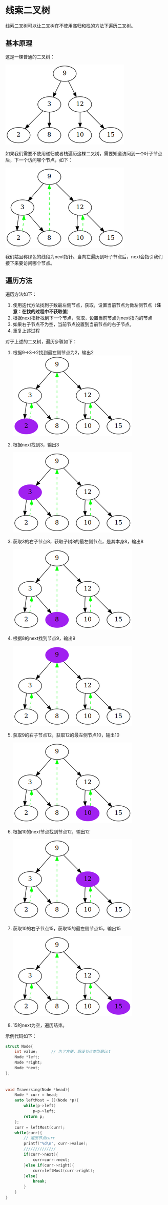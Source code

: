 # 线索二叉树

线索二叉树可以让二叉树在不使用递归和栈的方法下遍历二叉树。

## 基本原理

这是一棵普通的二叉树：

![二叉树](pic/threads_tree1.png)

如果我们需要不使用递归或者栈遍历这棵二叉树，需要知道访问到一个叶子节点后，下一个访问哪个节点，如下：

![线索二叉树](pic/threads_tree2.png)

我们姑且称绿色的线段为next指针。当向左遍历到叶子节点后，next会指引我们接下来要访问哪个节点。

## 遍历方法

遍历方法如下：

1. 使用迭代方法找到子数最左侧节点，获取，设置当前节点为做左侧节点（**注意：在找的过程中不获取值**）
2. 根据next指针找到下一个节点，获取，设置当前节点为next指向的节点
3. 如果右子节点不为空，当前节点设置到当前节点的右子节点。
4. 重复上述过程

对于上述的二叉树，遍历步骤如下：

1. 根据9->3->2找到最左侧节点为2，输出2
   ![step1](pic/threads_tree3.png)

2. 根据next找到3，输出3

    ![step2](pic/threads_tree4.png)
   
3. 获取3的右子节点8，获取子树8的最左侧节点，是其本身8，输出8

    ![step3](pic/threads_tree5.png)

4. 根据8的next找到节点9，输出9

    ![step4](pic/threads_tree6.png)

5. 获取9的右子节点12，获取12的最左侧节点10，输出10

    ![step5](pic/threads_tree7.png)

6. 根据10的next节点找到节点12，输出12

    ![step6](pic/threads_tree8.png)

7. 获取10的右子节点15，获取15的最左侧节点15，输出15

    ![step7](pic/threads_tree9.png)

8. 15的next为空，遍历结束。

示例代码如下：

```cpp
struct Node{
    int value;      // 为了方便，假设节点类型是int
    Node *left;
    Node *right;
    Node *next;
};


void Traversing(Node *head){
    Node * curr = head;
    auto leftMost = [](Node *p){
        while(p->left)
            p=p->left;
        return p;
    };
    curr = leftMost(curr);
    while(curr){
        // 遍历节点curr
        printf("%d\n", curr->value);
        //////////////
        if(curr->next){
            curr=curr->next;
        }else if(curr->right){
            curr=leftMost(curr->right);
        }else{
            break;
        }
    }
}


```